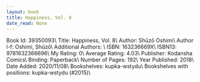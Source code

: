 ```yaml
---
layout: book
title: Happiness, Vol. 8
date_read: None
---
```


Book Id: 39350093\ 
Title: Happiness, Vol. 8\ 
Author: Shūzō Oshimi\ 
Author l-f: Oshimi, Shūzō\ 
Additional Authors: \ 
ISBN: 163236669X\ 
ISBN13: 9781632366696\ 
My Rating: 0\ 
Average Rating: 4.03\ 
Publisher: Kodansha Comics\ 
Binding: Paperback\ 
Number of Pages: 192\ 
Year Published: 2018\ 
Date Added: 2020/11/08\ 
Bookshelves: kupka-wstydu\ 
Bookshelves with positions: kupka-wstydu (#2015)\ 

